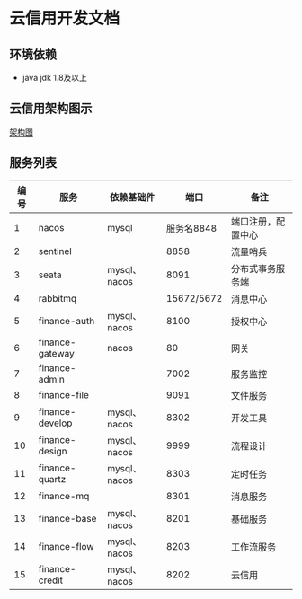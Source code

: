 # 云信用开发文档

## 环境依赖
* java jdk 1.8及以上

## 云信用架构图示
[架构图](/creditcloud.jpg)

## 服务列表

| 编号 | 服务            | 依赖基础件   | 端口       | 备注               |
| ---- | --------------- | ------------ | ---------- | ------------------ |
| 1    | nacos           | mysql        | 服务名8848 | 端口注册，配置中心 |
| 2    | sentinel        |              | 8858       | 流量哨兵           |
| 3    | seata           | mysql、nacos | 8091       | 分布式事务服务端   |
| 4    | rabbitmq        |              | 15672/5672 | 消息中心           |
| 5    | finance-auth    | mysql、nacos | 8100       | 授权中心           |
| 6    | finance-gateway | nacos        | 80         | 网关               |
| 7    | finance-admin   |              | 7002       | 服务监控           |
| 8    | finance-file    |              | 9091       | 文件服务           |
| 9    | finance-develop | mysql、nacos | 8302       | 开发工具           |
| 10   | finance-design  | mysql、nacos | 9999       | 流程设计           |
| 11   | finance-quartz  | mysql、nacos | 8303       | 定时任务           |
| 12   | finance-mq      |              | 8301       | 消息服务           |
| 13   | finance-base    | mysql、nacos | 8201       | 基础服务           |
| 14   | finance-flow    | mysql、nacos | 8203       | 工作流服务         |
| 15   | finance-credit  | mysql、nacos | 8202       | 云信用             |

